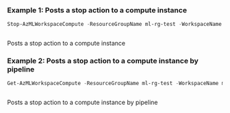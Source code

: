 ### Example 1: Posts a stop action to a compute instance
```powershell
Stop-AzMLWorkspaceCompute -ResourceGroupName ml-rg-test -WorkspaceName mlworkspace-test01 -Name compute02
```

```output
```

Posts a stop action to a compute instance

### Example 2: Posts a stop action to a compute instance by pipeline
```powershell
Get-AzMLWorkspaceCompute -ResourceGroupName ml-rg-test -WorkspaceName mlworkspace-test01 -Name compute02 | Stop-AzMLWorkspaceCompute 
```

```output
```

Posts a stop action to a compute instance by pipeline
